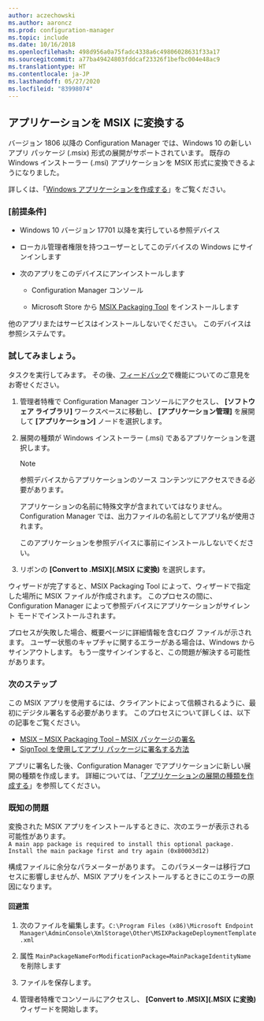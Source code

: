 ```yaml
---
author: aczechowski
ms.author: aaroncz
ms.prod: configuration-manager
ms.topic: include
ms.date: 10/16/2018
ms.openlocfilehash: 498d956a0a75fadc4338a6c49806028631f33a17
ms.sourcegitcommit: a77ba49424803fddcaf23326f1befbc004e48ac9
ms.translationtype: HT
ms.contentlocale: ja-JP
ms.lasthandoff: 05/27/2020
ms.locfileid: "83998074"
---
```

## <a name="convert-applications-to-msix"></a><a name="bkmk_msix"></a> アプリケーションを MSIX に変換する
<!--1359029-->

バージョン 1806 以降の Configuration Manager では、Windows 10 の新しいアプリ パッケージ (.msix) 形式の展開がサポートされています。 既存の Windows インストーラー (.msi) アプリケーションを MSIX 形式に変換できるようになりました。 

詳しくは、「[Windows アプリケーションを作成する](../../../../apps/get-started/creating-windows-applications.md#bkmk_general)」をご覧ください。


### <a name="prerequisites"></a>[前提条件]

- Windows 10 バージョン 17701 以降を実行している参照デバイス  

- ローカル管理者権限を持つユーザーとしてこのデバイスの Windows にサインインします  

- 次のアプリをこのデバイスにアンインストールします  

    - Configuration Manager コンソール  

    - Microsoft Store から [MSIX Packaging Tool](https://www.microsoft.com/store/productId/9N5LW3JBCXKF) をインストールします  

他のアプリまたはサービスはインストールしないでください。 このデバイスは参照システムです。 


### <a name="try-it-out"></a>試してみましょう。

タスクを実行してみます。 その後、[フィードバック](../../../understand/find-help.md#product-feedback)で機能についてのご意見をお寄せください。

1. 管理者特権で Configuration Manager コンソールにアクセスし、 **[ソフトウェア ライブラリ]** ワークスペースに移動し、 **[アプリケーション管理]** を展開して **[アプリケーション]** ノードを選択します。  

2. 展開の種類が Windows インストーラー (.msi) であるアプリケーションを選択します。  

    > [!Note]  
    > 参照デバイスからアプリケーションのソース コンテンツにアクセスできる必要があります。  
    > 
    > アプリケーションの名前に特殊文字が含まれていてはなりません。 Configuration Manager では、出力ファイルの名前としてアプリ名が使用されます。  
    > 
    > このアプリケーションを参照デバイスに事前にインストールしないでください。  

3. リボンの **[Convert to .MSIX]\(.MSIX に変換\)** を選択します。

ウィザードが完了すると、MSIX Packaging Tool によって、ウィザードで指定した場所に MSIX ファイルが作成されます。 このプロセスの間に、Configuration Manager によって参照デバイスにアプリケーションがサイレント モードでインストールされます。

プロセスが失敗した場合、概要ページに詳細情報を含むログ ファイルが示されます。 ユーザー状態のキャプチャに関するエラーがある場合は、Windows からサインアウトします。 もう一度サインインすると、この問題が解決する可能性があります。

### <a name="next-steps"></a>次のステップ

この MSIX アプリを使用するには、クライアントによって信頼されるように、最初にデジタル署名する必要があります。 このプロセスについて詳しくは、以下の記事をご覧ください。 
- [MSIX – MSIX Packaging Tool – MSIX パッケージの署名](https://docs.microsoft.com/archive/blogs/sgern/msix-the-msix-packaging-tool-signing-the-msix-package)
- [SignTool を使用してアプリ パッケージに署名する方法](https://docs.microsoft.com/windows/desktop/appxpkg/how-to-sign-a-package-using-signtool)

アプリに署名した後、Configuration Manager でアプリケーションに新しい展開の種類を作成します。 詳細については、「[アプリケーションの展開の種類を作成する](../../../../apps/deploy-use/create-applications.md#bkmk_create-dt)」を参照してください。


### <a name="known-issue"></a>既知の問題

<!--3212701-->
変換された MSIX アプリをインストールするときに、次のエラーが表示される可能性があります。  
`A main app package is required to install this optional package. Install the main package first and try again (0x80003d12)`  

構成ファイルに余分なパラメーターがあります。 このパラメーターは移行プロセスに影響しませんが、MSIX アプリをインストールするときにこのエラーの原因になります。 

#### <a name="workaround"></a>回避策
1. 次のファイルを編集します。`C:\Program Files (x86)\Microsoft Endpoint Manager\AdminConsole\XmlStorage\Other\MSIXPackageDeploymentTemplate.xml`  

2. 属性 `MainPackageNameForModificationPackage=MainPackageIdentityName` を削除します  

3. ファイルを保存します。  

4. 管理者特権でコンソールにアクセスし、 **[Convert to .MSIX]\(.MSIX に変換\)** ウィザードを開始します。  


